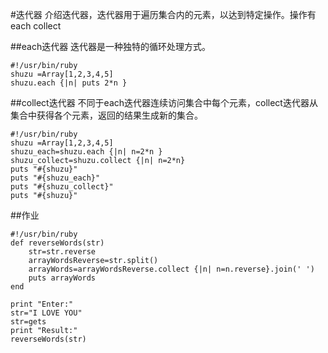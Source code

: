 #迭代器
介绍迭代器，迭代器用于遍历集合内的元素，以达到特定操作。操作有each collect

##each迭代器
迭代器是一种独特的循环处理方式。 

```
#!/usr/bin/ruby
shuzu =Array[1,2,3,4,5]
shuzu.each {|n| puts 2*n }
```

##collect迭代器
不同于each迭代器连续访问集合中每个元素，collect迭代器从集合中获得各个元素，返回的结果生成新的集合。

```
#!/usr/bin/ruby
shuzu =Array[1,2,3,4,5]
shuzu_each=shuzu.each {|n| n=2*n }
shuzu_collect=shuzu.collect {|n| n=2*n}
puts "#{shuzu}"
puts "#{shuzu_each}"
puts "#{shuzu_collect}"
puts "#{shuzu}"
```

##作业
```
#!/usr/bin/ruby
def reverseWords(str)
	str=str.reverse
	arrayWordsReverse=str.split()
	arrayWords=arrayWordsReverse.collect {|n| n=n.reverse}.join(' ')
	puts arrayWords
end

print "Enter:"
str="I LOVE YOU"
str=gets
print "Result:"
reverseWords(str)
```